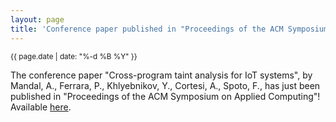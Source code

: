 ```yaml
---
layout: page
title: 'Conference paper published in "Proceedings of the ACM Symposium on Applied Computing"!'
---
```


<small>{{ page.date | date: "%-d %B %Y" }}</small>

The conference paper "Cross-program taint analysis for IoT systems", by Mandal, A., Ferrara, P., Khlyebnikov, Y., Cortesi, A., Spoto, F., has just been published in "Proceedings of the ACM Symposium on Applied Computing"! Available [here](https://doi.org/10.1145/3341105.3373924).

